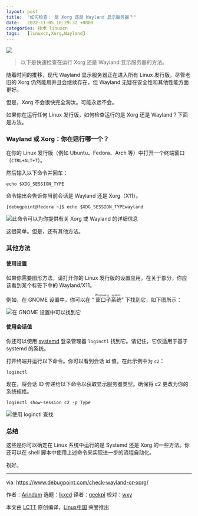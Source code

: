 ```yaml
---
layout: post
title:	"如何检查： 是 Xorg 还是 Wayland 显示服务器？"
date:	2022-11-05 10:29:32 +0800 
categories:	技术 linuxcn 
tags:	[linuxcn,Xorg,Wayland]
---
```



![](/Asserts/Images//attachment/album/202211/05/102913nmpm4pzka6b6aar1.jpg)



> 
> 以下是快速检查在运行 Xorg 还是 Wayland 显示服务器的方法。
> 
> 
> 


随着时间的推移，现代 Wayland 显示服务器正在进入所有 Linux 发行版。尽管老旧的 Xorg 仍然能用并且会继续存在，但 Wayland 无疑在安全性和其他性能方面更好。


但是，Xorg 不会很快完全淘汰。可能永远不会。


如果你在运行任何 Linux 发行版，如何检查运行的是 Xorg 还是 Wayland？下面是方法。


### Wayland 或 Xorg：你在运行哪一个？


在你的 Linux 发行版（例如 Ubuntu、Fedora、Arch 等）中打开一个终端窗口（`CTRL+ALT+T`）。


然后输入以下命令并回车：



```
echo $XDG_SESSION_TYPE

```

命令输出会告诉你当前会话是 Wayland 还是 Xorg（X11）。



```
[debugpoint@fedora ~]$ echo $XDG_SESSION_TYPEwayland

```

![此命令可以为你提供有关 Xorg 或 Wayland 的详细信息](/Asserts/Images//attachment/album/202211/05/102932buz2r6rb6obu7c62.jpg)


这很简单。但是，还有其他方法。


### 其他方法


#### 使用设置


如果你需要图形方法，请打开你的 Linux 发行版的设置应用。在关于部分，你应该看到某个标签下中的 Wayland/X11。


例如，在 GNOME 设置中，你可以在 “<ruby> 窗口子系统 <rt>  Windowing system </rt></ruby>” 下找到它，如下图所示：


![在 GNOME 设置中可以找到它](/Asserts/Images//attachment/album/202211/05/102932g7jib9jvgqrcgwwb.jpg)


#### 使用会话值


你还可以使用 [systemd](https://www.debugpoint.com/tag/systemd/) 登录管理器 `loginctl` 找到它。请记住，它仅适用于基于 systemd 的系统。


打开终端并运行以下命令。你可以看到会话 id 值。在此示例中为 `c2`：



```
loginctl

```

现在，将会话 ID 传递给以下命令以获取显示服务器类型。确保将 c2 更改为你的系统规格。



```
loginctl show-session c2 -p Type

```

![使用 loginctl 查找](/Asserts/Images//attachment/album/202211/05/102932hf2gmyakecvqqc0s.jpg)


### 总结


这些是你可以确定在 Linux 系统中运行的是 Systemd 还是 Xorg 的一些方法。你还可以在 shell 脚本中使用上述命令来实现进一步的流程自动化。


祝好。




---


via: <https://www.debugpoint.com/check-wayland-or-xorg/>


作者：[Arindam](https://www.debugpoint.com/author/admin1/) 选题：[lkxed](https://github.com/lkxed) 译者：[geekpi](https://github.com/geekpi) 校对：[wxy](https://github.com/wxy)


本文由 [LCTT](https://github.com/LCTT/TranslateProject) 原创编译，[Linux中国](https://linux.cn/) 荣誉推出
